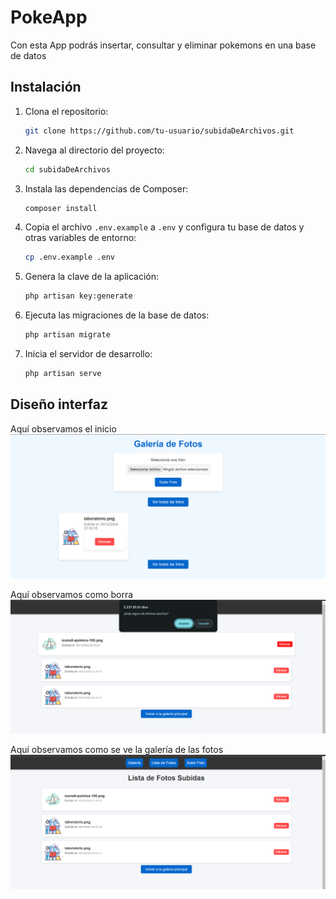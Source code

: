 # PokeApp

Con esta App podrás insertar, consultar y eliminar pokemons en una base de datos

## Instalación

1. Clona el repositorio:
    ```bash
    git clone https://github.com/tu-usuario/subidaDeArchivos.git
    ```

2. Navega al directorio del proyecto:
    ```bash
    cd subidaDeArchivos
    ```

3. Instala las dependencias de Composer:
    ```bash
    composer install
    ```

4. Copia el archivo `.env.example` a `.env` y configura tu base de datos y otras variables de entorno:
    ```bash
    cp .env.example .env
    ```

5. Genera la clave de la aplicación:
    ```bash
    php artisan key:generate
    ```

6. Ejecuta las migraciones de la base de datos:
    ```bash
    php artisan migrate
    ```

7. Inicia el servidor de desarrollo:
    ```bash
    php artisan serve
    ```

## Diseño interfaz
Aquí observamos el inicio
![alt text](main.png)

Aquí observamos como borra
![alt text](delete.png)

Aquí observamos como se ve la galería de las fotos
![alt text](viewAll.png)





